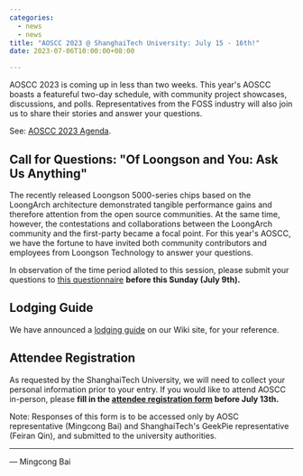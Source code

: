 ```yaml
---
categories:
  - news
  - news
title: "AOSCC 2023 @ ShanghaiTech University: July 15 - 16th!"
date: 2023-07-06T10:00:00+08:00

---
```


AOSCC 2023 is coming up in less than two weeks. This year's AOSCC boasts a
featureful two-day schedule, with community project showcases, discussions,
and polls. Representatives from the FOSS industry will also join us to share
their stories and answer your questions.

See: [AOSCC 2023 Agenda](https://wiki.aosc.io/zh/community/aoscc/2023/).

## Call for Questions: "Of Loongson and You: Ask Us Anything"

The recently released Loongson 5000-series chips based on the LoongArch
architecture demonstrated tangible performance gains and therefore attention
from the open source communities. At the same time, however, the contestations
and collaborations between the LoongArch community and the first-party became
a focal point. For this year's AOSCC, we have the fortune to have invited both
community contributors and employees from Loongson Technology to answer your
questions.

In observation of the time period alloted to this session, please submit
your questions to [this questionnaire](https://forms.gle/QgdzPmcXqjwitmQm7)
**before this Sunday (July 9th).**

## Lodging Guide

We have announced a [lodging guide](https://wiki.aosc.io/community/aoscc/2023/#zhu-su-zhi-nan)
on our Wiki site, for your reference.

## Attendee Registration

As requested by the ShanghaiTech University, we will need to collect your
personal information prior to your entry. If you would like to attend AOSCC
in-person, please **fill in the [attendee registration form](https://forms.gle/vc8sd3yah7eMNmoP7)
before July 13th.**

Note: Responses of this form is to be accessed only by AOSC representative
(Mingcong Bai) and ShanghaiTech's GeekPie representative (Feiran Qin), and
submitted to the university authorities.

---

— Mingcong Bai
